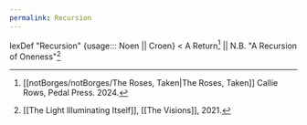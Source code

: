 ```yaml
---
permalink: Recursion
---
```

lexDef "Recursion" {usage::: Noen || Croen} < A Return[^RecursionNoen] || N.B. "A Recursion of Oneness"[^RecursionCroen]

[^RecursionNoen]: [[notBorges/notBorges/The Roses, Taken|The Roses, Taken]] Callie Rows, Pedal Press. 2024.
[^RecursionCroen]: [[The Light Illuminating Itself]], [[The Visions]], 2021.
